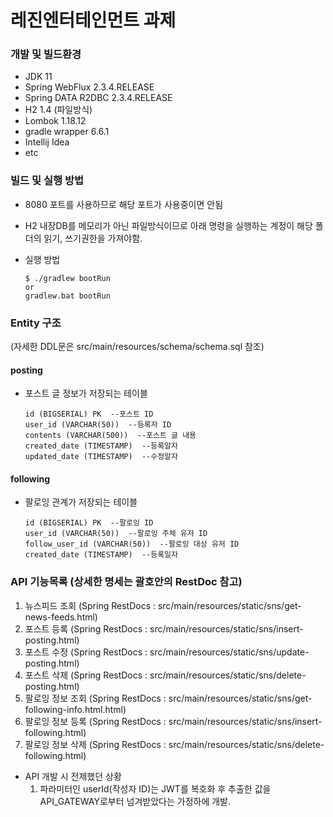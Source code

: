 # 레진엔터테인먼트 과제

### 개발 및 빌드환경

* JDK 11
* Spring WebFlux 2.3.4.RELEASE
* Spring DATA R2DBC 2.3.4.RELEASE
* H2 1.4 (파일방식)
* Lombok 1.18.12
* gradle wrapper 6.6.1
* Intellij Idea
* etc

### 빌드 및 실행 방법
- 8080 포트를 사용하므로 해당 포트가 사용중이면 안됨  
- H2 내장DB를 메모리가 아닌 파일방식이므로 아래 명령을 실행하는 계정이 해당 폴더의 읽기, 쓰기권한을 가져야함.
- 실행 방법
    
   ```
   $ ./gradlew bootRun
   or
   gradlew.bat bootRun
   ```

### Entity 구조
(자세한 DDL문은 src/main/resources/schema/schema.sql 참조)

#### posting
- 포스트 글 정보가 저장되는 테이블
   ```
   id (BIGSERIAL) PK  --포스트 ID
   user_id (VARCHAR(50))  --등록자 ID
   contents (VARCHAR(500))  --포스트 글 내용
   created_date (TIMESTAMP)  --등록알자
   updated_date (TIMESTAMP)  --수정알자
   ```
  
#### following
- 팔로잉 관계가 저장되는 테이블
   ```
   id (BIGSERIAL) PK  --팔로잉 ID
   user_id (VARCHAR(50))  --팔로잉 주체 유저 ID
   follow_user_id (VARCHAR(50))  --팔로잉 대상 유저 ID
   created_date (TIMESTAMP)  --등록일자
   ```

### API 기능목록 (상세한 명세는 괄호안의 RestDoc 참고)
1. 뉴스피드 조회 (Spring RestDocs : src/main/resources/static/sns/get-news-feeds.html)
2. 포스트 등록 (Spring RestDocs : src/main/resources/static/sns/insert-posting.html)
3. 포스트 수정 (Spring RestDocs : src/main/resources/static/sns/update-posting.html)
4. 포스트 삭제 (Spring RestDocs : src/main/resources/static/sns/delete-posting.html)
5. 팔로잉 정보 조회 (Spring RestDocs : src/main/resources/static/sns/get-following-info.html.html)
6. 팔로잉 정보 등록 (Spring RestDocs : src/main/resources/static/sns/insert-following.html)
7. 팔로잉 정보 삭제 (Spring RestDocs : src/main/resources/static/sns/delete-following.html)

- API 개발 시 전제했던 상황
  1. 파라미터인 userId(작성자 ID)는 JWT를 복호화 후 추출한 값을 API_GATEWAY로부터 넘겨받았다는 가정하에 개발.